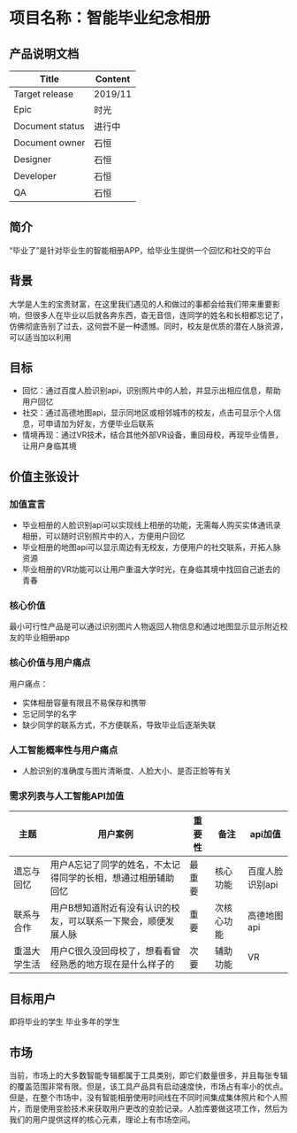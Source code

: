 # 项目名称：智能毕业纪念相册
## 产品说明文档

|  Title   |   Content  |
| --- | --- |
| Target release    |  2019/11   |
|  Epic   |  时光   |
|  Document status   |  进行中   |
|  Document owner   |  石恒  |
|  Designer   |  石恒   |
|  Developer   |  石恒   |
|  QA   |   石恒  |

## 简介
“毕业了”是针对毕业生的智能相册APP，给毕业生提供一个回忆和社交的平台

## 背景
大学是人生的宝贵财富，在这里我们遇见的人和做过的事都会给我们带来重要影响，但很多人在毕业以后就各奔东西，杳无音信，连同学的姓名和长相都忘记了，仿佛彻底告别了过去，这何尝不是一种遗憾。同时，校友是优质的潜在人脉资源，可以适当加以利用

## 目标
- 回忆：通过百度人脸识别api，识别照片中的人脸，并显示出相应信息，帮助用户回忆
- 社交：通过高德地图api，显示同地区或相邻城市的校友，点击可显示个人信息，可申请加为好友，方便毕业后联系
- 情境再现：通过VR技术，结合其他外部VR设备，重回母校，再现毕业情景，让用户身临其境

## 价值主张设计 
### 加值宣言
- 毕业相册的人脸识别api可以实现线上相册的功能，无需每人购买实体通讯录相册，可以随时识别照片中的人，方便用户回忆
- 毕业相册的地图api可以显示周边有无校友，方便用户的社交联系，开拓人脉资源
- 毕业相册的VR功能可以让用户重温大学时光，在身临其境中找回自己逝去的青春

### 核心价值
最小可行性产品是可以通过识别图片人物返回人物信息和通过地图显示显示附近校友的毕业相册app

### 核心价值与用户痛点
用户痛点：
- 实体相册容量有限且不易保存和携带
- 忘记同学的名字
- 缺少同学的联系方式，不方便联系，导致毕业后逐渐失联

### 人工智能概率性与用户痛点
- 人脸识别的准确度与图片清晰度、人脸大小、是否正脸等有关

### 需求列表与人工智能API加值
|  主题   |  用户案例   |  重要性   |  备注   |  api加值   |
| --- | --- | --- | --- | --- |
|  遗忘与回忆   |  用户A忘记了同学的姓名，不太记得同学的长相，想通过相册辅助回忆  |  最重要   |  核心功能    |  百度人脸识别api   |
|  联系与合作   |  用户B想知道附近有没有认识的校友，可以联系一下聚会，顺便发展人脉   |  重要   |  次核心功能    |  高德地图api   |
|  重温大学生活   |  用户C很久没回母校了，想看看曾经熟悉的地方现在是什么样子的   |  次要   |  辅助功能    |  VR   |

## 目标用户
即将毕业的学生
毕业多年的学生
## 市场
当前，市场上的大多数智能专辑都属于工具类别，即它们数量很多，并且每张专辑的覆盖范围非常有限。但是，该工具产品具有启动速度快，市场占有率小的优点。
但是，在整个市场中，没有智能相册使用时间线在不同时间集成集体照片和个人照片，而是使用变脸技术来获取用户更改的变脸记录。人脸库要做这项工作，然后为我们的用户提供这样的核心元素，理论上有市场空间。
